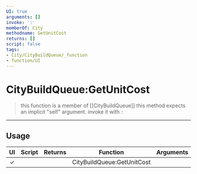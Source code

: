 ```yaml
---
UI: true
arguments: []
invoke: ':'
memberOf: City
methodname: GetUnitCost
returns: []
script: false
tags:
- City/CityBuildQueue/_function
- function/UI
---
```

# CityBuildQueue:GetUnitCost
> this function is a member of [[CityBuildQueue]]
> this method expects an implicit "self" argument. invoke it with `:`
-----
## Usage
|  UI | Script | Returns | Function | Arguments |
|:---:|:------:|-------:|:--------:|:---------|
|✓| ||CityBuildQueue:GetUnitCost||
